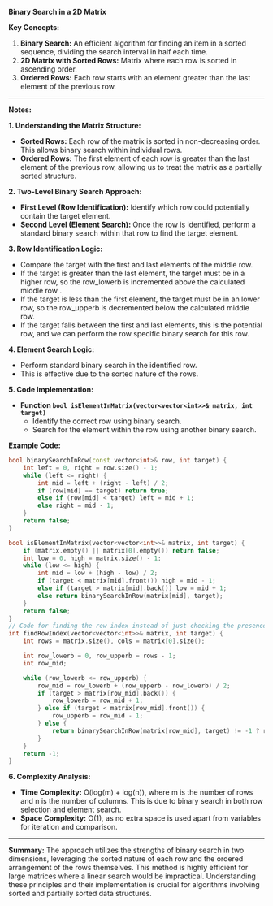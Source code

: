 **Binary Search in a 2D Matrix**

**Key Concepts:**

1. **Binary Search:** An efficient algorithm for finding an item in a sorted sequence, dividing the search interval in half each time.
2. **2D Matrix with Sorted Rows:** Matrix where each row is sorted in ascending order.
3. **Ordered Rows:** Each row starts with an element greater than the last element of the previous row.

---

**Notes:**

**1. Understanding the Matrix Structure:**

- **Sorted Rows:** Each row of the matrix is sorted in non-decreasing order. This allows binary search within individual rows.
- **Ordered Rows:** The first element of each row is greater than the last element of the previous row, allowing us to treat the matrix as a partially sorted structure.

**2. Two-Level Binary Search Approach:**

- **First Level (Row Identification):** Identify which row could potentially contain the target element.
- **Second Level (Element Search):** Once the row is identified, perform a standard binary search within that row to find the target element.

**3. Row Identification Logic:**

- Compare the target with the first and last elements of the middle row.
- If the target is greater than the last element, the target must be in a higher row, so the row_lowerb is incremented above the calculated middle row .
- If the target is less than the first element, the target must be in an lower row, so the row_upperb is decremented below the calculated middle row.
- If the target falls between the first and last elements, this is the potential row, and we can perform the row specific binary search for this row.

**4. Element Search Logic:**

- Perform standard binary search in the identified row.
- This is effective due to the sorted nature of the rows.

**5. Code Implementation:**

- **Function `bool isElementInMatrix(vector<vector<int>>& matrix, int target)`**
  - Identify the correct row using binary search.
  - Search for the element within the row using another binary search.

**Example Code:**

```cpp
bool binarySearchInRow(const vector<int>& row, int target) {
    int left = 0, right = row.size() - 1;
    while (left <= right) {
        int mid = left + (right - left) / 2;
        if (row[mid] == target) return true;
        else if (row[mid] < target) left = mid + 1;
        else right = mid - 1;
    }
    return false;
}

bool isElementInMatrix(vector<vector<int>>& matrix, int target) {
    if (matrix.empty() || matrix[0].empty()) return false;
    int low = 0, high = matrix.size() - 1;
    while (low <= high) {
        int mid = low + (high - low) / 2;
        if (target < matrix[mid].front()) high = mid - 1;
        else if (target > matrix[mid].back()) low = mid + 1;
        else return binarySearchInRow(matrix[mid], target);
    }
    return false;
}
// Code for finding the row index instead of just checking the presence of the elelement. 
int findRowIndex(vector<vector<int>>& matrix, int target) {
    int rows = matrix.size(), cols = matrix[0].size();

    int row_lowerb = 0, row_upperb = rows - 1;
    int row_mid;

    while (row_lowerb <= row_upperb) {
        row_mid = row_lowerb + (row_upperb - row_lowerb) / 2;
        if (target > matrix[row_mid].back()) {
            row_lowerb = row_mid + 1;
        } else if (target < matrix[row_mid].front()) {
            row_upperb = row_mid - 1;
        } else {
            return binarySearchInRow(matrix[row_mid], target) != -1 ? row_mid : -1;
        }
    }
    return -1;
}
```

**6. Complexity Analysis:**

- **Time Complexity:** O(log(m) + log(n)), where m is the number of rows and n is the number of columns. This is due to binary search in both row selection and element search.
- **Space Complexity:** O(1), as no extra space is used apart from variables for iteration and comparison.

---

**Summary:**
The approach utilizes the strengths of binary search in two dimensions, leveraging the sorted nature of each row and the ordered arrangement of the rows themselves. This method is highly efficient for large matrices where a linear search would be impractical. Understanding these principles and their implementation is crucial for algorithms involving sorted and partially sorted data structures.